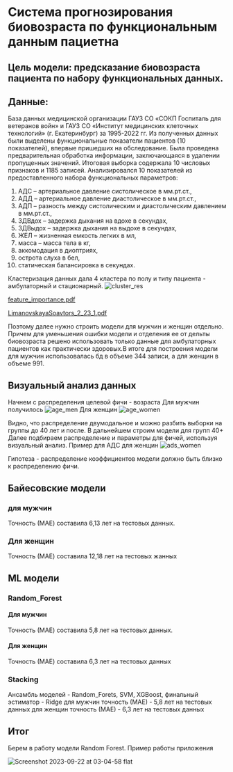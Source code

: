 # Система прогнозирования биовозраста по функциональным данным пациетна
## Цель модели: предсказание биовозраста пациента по набору функциональных данных. 
## Данные: 
База данных медицинской организации ГАУЗ СО «СОКП Госпиталь для ветеранов войн» и ГАУЗ СО
«Институт медицинских клеточных технологий» (г. Екатеринбург) за 1995-2022 гг. Из полученных данных были выделены функциональные показатели пациентов (10 показателей), впервые пришедших на обследование. Была проведена предварительная обработка информации, заключающаяся в удалении пропущенных значений. Итоговая выборка содержала 10 числовых признаков и 1185 записей.
Анализировался 10 показателей из предоставленного набора функциональных параметров:
1. АДС – артериальное давление систолическое в мм.рт.ст.,
2. АДД – артериальное давление диастолическое в мм.рт.ст.,
3. АДП – разность между систолическим и диастолическим давлением в мм.рт.ст.,
4. ЗДВдох – задержка дыхания на вдохе в секундах,
5. ЗДВыдох – задержка дыхания на выдохе в секундах,
6. ЖЕЛ – жизненная емкость легких в мл,
7. масса – масса тела в кг,
8. аккомодация в диоптриях,
9. острота слуха в бел,
10. статическая балансировка в секундах.

Кластеризация данных дала 4 кластера по полу и типу пациента - амбулаторный и стационарный. 
![cluster_res](https://github.com/OksanaLimanovskaya/Otus/assets/135599630/9f5bf323-4a27-432e-8944-f13ec1eab2e8)

[feature_importance.pdf](https://github.com/OksanaLimanovskaya/Otus/files/12840521/feature_importance.pdf)

[LimanovskayaSoavtors_2_23_1.pdf](https://github.com/OksanaLimanovskaya/Otus/files/12840523/LimanovskayaSoavtors_2_23_1.pdf)



Поэтому далее нужно строить модели для мужчин и женщин отдельно. Причем для уменьшения ошибки модели и отделения ее от дельты биовозраста решено использовать только данные для амбулаторных пациентов как практически здоровых.В итоге для построения модели для мужчин использовалась бд в объеме 344 записи, а для женщин в объеме 991.
## Визуальный анализ данных
Начнем с распределения целевой фичи - возраста
Для мужчин получилось
![age_men](https://github.com/OksanaLimanovskaya/Otus/assets/135599630/a51a2611-a7cf-4a61-bcf3-64a1553d57f5)
Для женщин
![age_women](https://github.com/OksanaLimanovskaya/Otus/assets/135599630/b052cef6-761e-48d1-8f8e-286f48ae3f60)

Видно, что распределение двумодальное и можно разбить выборки на группы до 40 лет и после. В дальнейшем строим модели для групп 40+
Далее подбираем распределение и параметры для фичей, используя визуальный анализ. 
Пример для АДС для женщин
![ads_women](https://github.com/OksanaLimanovskaya/Otus/assets/135599630/8a9229ff-b949-480d-8402-03b4b98864c3)

Гипотеза - распределение коэффициентов модели должно быть близко к распределению фичи.

## Байесовские модели
### для мужчин
Точность (МАЕ) составила 6,13 лет на тестовых данных.
### Для женщин
Точность (МАЕ) составила 12,18 лет на тестовых жанных
## ML модели
### Random_Forest
#### Для мужчин
Точность (МАЕ) составила 5,8 лет на тестовых данных.
#### Для женщин
Точность (МАЕ) составила 6,3 лет на тестовых данных
### Stacking
Ансамбль моделей - Random_Forets, SVM, XGBoost, финальный эстиматор - Ridge
для мужчин точность (МАЕ) - 5,8 лет на тестовых данных
для женщин точность (МАЕ) - 6,3 лет на тестовых данных

## Итог
Берем в работу модели Random Forest. Пример работы приложения

![Screenshot 2023-09-22 at 03-04-58 flat](https://github.com/OksanaLimanovskaya/Otus/assets/135599630/72d67662-4cb7-4aa6-8755-47a0891793a4)





